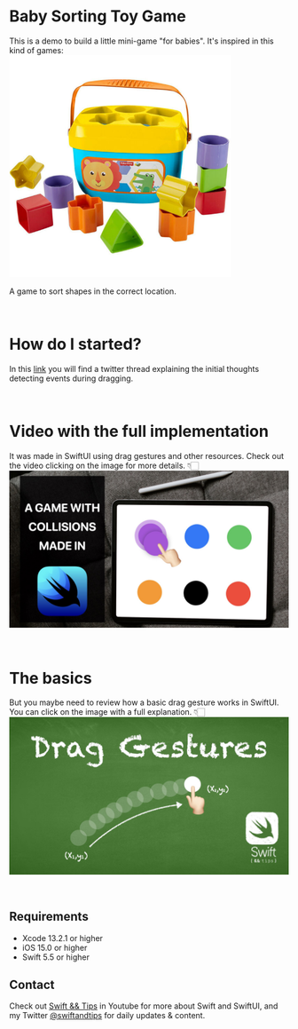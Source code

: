 # Baby Sorting Toy Game
This is a demo to build a little mini-game "for babies". It's inspired in this kind of games:
<br>
<img src="/babySortingToy.jpeg" width="400" height="400">

A game to sort shapes in the correct location.

<br>

# How do I started?
In this [link](https://twitter.com/swiftandtips/status/1473327017898696704) you will find a twitter thread explaining the initial thoughts detecting events during dragging.

<br>

# Video with the full implementation
It was made in SwiftUI using drag gestures and other resources. Check out the video clicking on the image for more details. 👇🏻
[![Baby Toy SwiftUI](/babyToyVideo.jpeg)](https://youtu.be/ylcEQHYev1U)

<br>

# The basics
But you maybe need to review how a basic drag gesture works in SwiftUI. You can click on the image with a full explanation. 👇🏻
[![Drag Gestures in SwiftUI](/dragGestures.jpeg)](https://youtu.be/muHDX4ij_EQ)

<br>

## Requirements
- Xcode 13.2.1 or higher
- iOS 15.0 or higher
- Swift 5.5 or higher

## Contact

Check out [Swift && Tips](https://www.youtube.com/c/SwiftandTips) in Youtube for more about Swift and SwiftUI, and my Twitter [@swiftandtips](https://twitter.com/swiftandtips) for daily updates & content.
